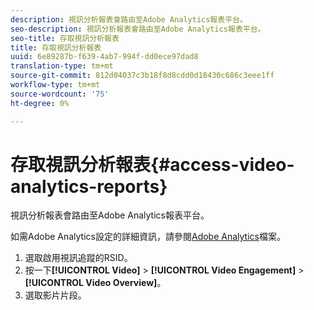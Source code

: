 ```yaml
---
description: 視訊分析報表會路由至Adobe Analytics報表平台。
seo-description: 視訊分析報表會路由至Adobe Analytics報表平台。
seo-title: 存取視訊分析報表
title: 存取視訊分析報表
uuid: 6e89287b-f639-4ab7-994f-dd0ece97dad8
translation-type: tm+mt
source-git-commit: 812d04037c3b18f8d8cdd0d18430c686c3eee1ff
workflow-type: tm+mt
source-wordcount: '75'
ht-degree: 0%

---
```



# 存取視訊分析報表{#access-video-analytics-reports}

視訊分析報表會路由至Adobe Analytics報表平台。

如需Adobe Analytics設定的詳細資訊，請參閱[Adobe Analytics](https://microsite.omniture.com/t2/help/en_US/reference/)檔案。
1. 選取啟用視訊追蹤的RSID。
1. 按一下&#x200B;**[!UICONTROL Video]** > **[!UICONTROL Video Engagement]** > **[!UICONTROL Video Overview]**。
1. 選取影片片段。
